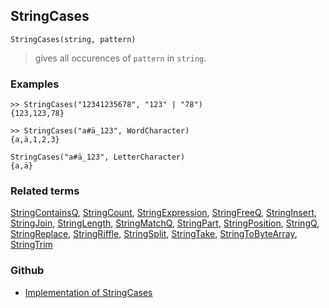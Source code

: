 ## StringCases

```
StringCases(string, pattern)
```

> gives all occurences of `pattern` in `string`.
  
### Examples

```
>> StringCases("12341235678", "123" | "78") 
{123,123,78}

>> StringCases("a#ä_123", WordCharacter) 
{a,ä,1,2,3}

StringCases("a#ä_123", LetterCharacter)
{a,ä}
```

### Related terms
[StringContainsQ](StringContainsQ.md), [StringCount](StringCount.md), [StringExpression](StringExpression.md), [StringFreeQ](StringFreeQ.md), [StringInsert](StringInsert.md), [StringJoin](StringJoin.md), [StringLength](StringLength.md), [StringMatchQ](StringMatchQ.md), [StringPart](StringPart.md), [StringPosition](StringPosition.md), [StringQ](StringQ.md), [StringReplace](StringReplace.md), [StringRiffle](StringRiffle.md), [StringSplit](StringSplit.md), [StringTake](StringTake.md), [StringToByteArray](StringToByteArray.md), [StringTrim](StringTrim.md)

### Github

* [Implementation of StringCases](https://github.com/axkr/symja_android_library/blob/master/symja_android_library/matheclipse-core/src/main/java/org/matheclipse/core/builtin/StringFunctions.java#L809) 
